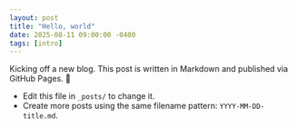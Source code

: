 ```yaml
---
layout: post
title: "Hello, world"
date: 2025-08-11 09:00:00 -0400
tags: [intro]
---
```


Kicking off a new blog. This post is written in Markdown and published via GitHub Pages. 🎉

- Edit this file in `_posts/` to change it.
- Create more posts using the same filename pattern: `YYYY-MM-DD-title.md`.
